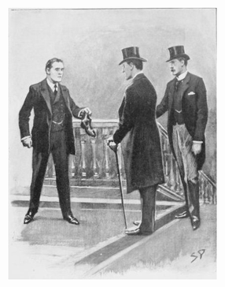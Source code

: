 ![The hound of the Baskervilles: Another adventure of Sherlock Holmes by Doyle, Arthur Conan, Sir, 1859-1930. Page 86](p.85.jpg "He held an old dusty boot in one of his hands.")
